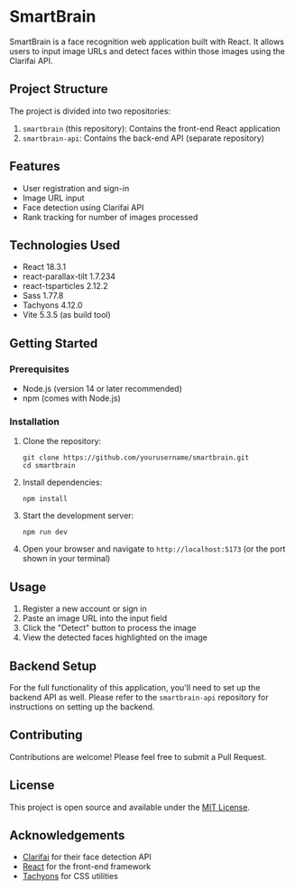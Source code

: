 # SmartBrain

SmartBrain is a face recognition web application built with React. It allows users to input image URLs and detect faces within those images using the Clarifai API.

## Project Structure

The project is divided into two repositories:

1. `smartbrain` (this repository): Contains the front-end React application
2. `smartbrain-api`: Contains the back-end API (separate repository)

## Features

- User registration and sign-in
- Image URL input
- Face detection using Clarifai API
- Rank tracking for number of images processed

## Technologies Used

- React 18.3.1
- react-parallax-tilt 1.7.234
- react-tsparticles 2.12.2
- Sass 1.77.8
- Tachyons 4.12.0
- Vite 5.3.5 (as build tool)

## Getting Started

### Prerequisites

- Node.js (version 14 or later recommended)
- npm (comes with Node.js)

### Installation

1. Clone the repository:
   ```
   git clone https://github.com/yourusername/smartbrain.git
   cd smartbrain
   ```

2. Install dependencies:
   ```
   npm install
   ```

3. Start the development server:
   ```
   npm run dev
   ```

4. Open your browser and navigate to `http://localhost:5173` (or the port shown in your terminal)

## Usage

1. Register a new account or sign in
2. Paste an image URL into the input field
3. Click the "Detect" button to process the image
4. View the detected faces highlighted on the image

## Backend Setup

For the full functionality of this application, you'll need to set up the backend API as well. Please refer to the `smartbrain-api` repository for instructions on setting up the backend.

## Contributing

Contributions are welcome! Please feel free to submit a Pull Request.

## License

This project is open source and available under the [MIT License](LICENSE).

## Acknowledgements

- [Clarifai](https://www.clarifai.com/) for their face detection API
- [React](https://reactjs.org/) for the front-end framework
- [Tachyons](https://tachyons.io/) for CSS utilities
